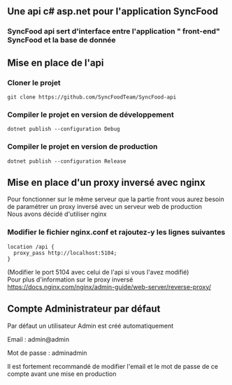 ## Une api c# asp.net pour l'application SyncFood

### SyncFood api sert d'interface entre l'application " front-end" SyncFood et la base de donnée

## Mise en place de l'api

### Cloner le projet
```
git clone https://github.com/SyncFoodTeam/SyncFood-api
```
### Compiler le projet en version de développement
```
dotnet publish --configuration Debug
```
### Compiler le projet en version de production
```
dotnet publish --configuration Release
```

## Mise en place d'un proxy inversé avec nginx
Pour fonctionner sur le même serveur que la partie front vous aurez besoin de paramétrer un proxy inversé avec un serveur web de production  
Nous avons décidé d'utiliser nginx  

### Modifier le fichier nginx.conf et rajoutez-y les lignes suivantes
```
location /api {
  proxy_pass http://localhost:5104;
}
```
(Modifier le port 5104 avec celui de l'api si vous l'avez modifié)  
Pour plus d'information sur le proxy inversé  
https://docs.nginx.com/nginx/admin-guide/web-server/reverse-proxy/

## Compte Administrateur par défaut
Par défaut un utilisateur Admin est créé automatiquement 

Email : admin@admin 

Mot de passe : adminadmin 

Il est fortement recommandé de modifier l'email et le mot de passe de ce compte avant une mise en production
